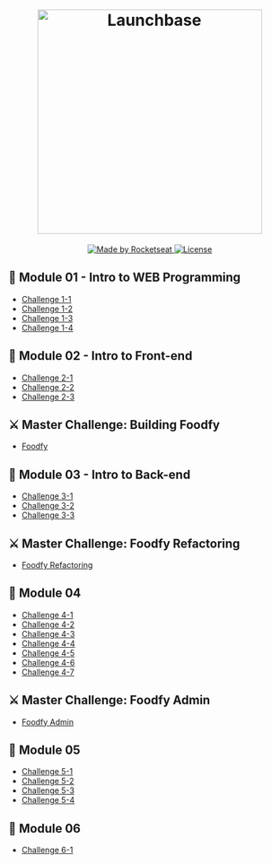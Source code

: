 <h1 align="center">
    <img alt="Launchbase" src="https://storage.googleapis.com/golden-wind/bootcamp-launchbase/logo.png" width="400px" />
</h1>

<p align="center">

  <a href="https://rocketseat.com.br">
    <img alt="Made by Rocketseat" src="https://img.shields.io/badge/made%20by-Rocketseat-%23F8952D">
  </a>

  <a href="LICENSE" >
    <img alt="License" src="https://img.shields.io/badge/license-MIT-%23F8952D">
  </a>

</p>

## :mage: Module 01 - Intro to WEB Programming

- [Challenge 1-1](Module_01/Challenge_1-1/)
- [Challenge 1-2](Module_01/Challenge_1-2/)
- [Challenge 1-3](Module_01/Challenge_1-3/)
- [Challenge 1-4](Module_01/Challenge_1-4/)

## :mage: Module 02 - Intro to Front-end

- [Challenge 2-1](Module_02/Challenge_2-1/)
- [Challenge 2-2](Module_02/Challenge_2-2/)
- [Challenge 2-3](Module_02/Challenge_2-3/)

## :crossed_swords: Master Challenge: Building Foodfy 

- [Foodfy](Foodfy/)

## :mage: Module 03 - Intro to Back-end

- [Challenge 3-1](Module_03/Challenge_3-1/)
- [Challenge 3-2](Module_03/Challenge_3-2/)
- [Challenge 3-3](Module_03/Challenge_3-3/)

## :crossed_swords: Master Challenge: Foodfy Refactoring

- [Foodfy Refactoring](FoodfyRefactoring/)

## :mage: Module 04

- [Challenge 4-1](Module_04/Challenge_4-1/)
- [Challenge 4-2](Module_04/Challenge_4-2/)
- [Challenge 4-3](Module_04/Challenge_4-3/)
- [Challenge 4-4](Module_04/Challenge_4-4/)
- [Challenge 4-5](Module_04/Challenge_4-5/)
- [Challenge 4-6](Module_04/Challenge_4-6/)
- [Challenge 4-7](Module_04/Challenge_4-7/)

## :crossed_swords: Master Challenge: Foodfy Admin

- [Foodfy Admin](FoodfyAdmin/)

## :mage: Module 05

- [Challenge 5-1](Module_05/Challenge_5-1/)
- [Challenge 5-2](Module_05/Challenge_5-2/)
- [Challenge 5-3](Module_05/Challenge_5-3/)
- [Challenge 5-4](Module_05/Challenge_5-4/)

## :mage: Module 06

- [Challenge 6-1](Module_06/Challenge_6-1/)